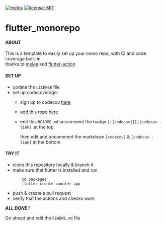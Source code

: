 <!--[![codecov][]][codecov - link] -->
[![melos][]][melos - link]
[![license: MIT][]][license: MIT - link]

# flutter_monorepo

#### ABOUT 

This is a template to easily set up your mono repo, with CI and code coverage built-in\
thanks to [melos](https://github.com/invertase/melos) and [flutter-action](https://github.com/subosito/flutter-action)

#### SET UP

- update the `LICENSE` file
- set up codecoverage: 
    - sign up to codecov [here](https://about.codecov.io/sign-up/)
    - add this repo [here](https://codecov.io/gh)
    - edit this `README.md` uncomment the badge `[![codecov][]][codecov - link] `at the top 
      
      then edit and uncomment the markdown `[codecov]` & `[codecov - link]` at the bottom 

#### TRY IT

- clone this repository locally & branch it
- make sure that flutter is installed and run
    ```console
        cd packages
        flutter create counter app
    ```
- push & create a pull request
- verify that the actions and checks work

***ALL DONE !***
    
Go ahead and edit the `README.md` file


[license: MIT]: https://img.shields.io/badge/license-MIT-blue.svg
[license: MIT - link]: https://opensource.org/licenses/MIT
[melos]: https://img.shields.io/badge/maintained%20with-melos-f700ff.svg
[melos - link]: https://github.com/invertase/melos
<!--

[codecov]: GET YOUR BADGE: `https://codecov.io/gh/<your-organisation>/<your-project>/settings/badge` 
           OR FOLLOW THESE STEPS `https://stackoverflow.com/a/61154285/9836706`
[codecov - link]: https://codecov.io/gh/<your-organisation>/<your-project> 

-->